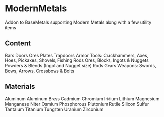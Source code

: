 # ModernMetals
Addon to BaseMetals supporting Modern Metals along with a few utility items

Content
----
Bars
Doors
Ores
Plates
Trapdoors
Armor
Tools: Crackhammers, Axes, Hoes, Pickaxes, Shovels, Fishing Rods
Ores, Blocks, Ingots & Nuggets
Powders & Blends (Ingot and Nugget size)
Rods
Gears
Weapons: Swords, Bows, Arrows, Crossbows & Bolts

Materials
---------
Aluminum
Aluminum Brass
Cadmium
Chromium
Iridium
Lithium
Magnesium
Manganese
Niter
Osmium
Phosphorous
Plutonium
Rutile
Silicon
Sulfur
Tantalum
Titanium
Tungsten
Uranium
Zirconium
